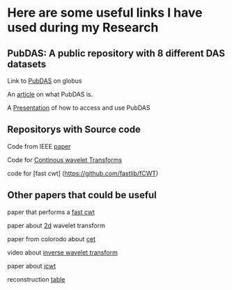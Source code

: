 # Here are some useful links I have used during my Research

## PubDAS: A public repository with 8 different DAS datasets

Link to [PubDAS](https://app.globus.org/file-manager?origin_id=706e304c-5def-11ec-9b5c-f9dfb1abb183&origin_path=%2F&two_pane=false) on globus

An [article](https://www.osti.gov/servlets/purl/1957924) on what PubDAS is.

A [Presentation](https://dev.iris.edu/hq/files/initiatives/das_rcn/DAS-RCN-2022_12_02-Spica.pdf) of how to access and use PubDAS

## Repositorys with Source code

Code from IEEE [paper](https://github.com/eileenrmartin/IEEEsigproc_ambientDAS)

Code for [Continous wavelet Transforms](https://github.com/fantine/continuous-wavelet-transform)

code for [fast cwt] (https://github.com/fastlib/fCWT)

## Other papers that could be useful

paper that performs a [fast cwt](https://www.nature.com/articles/s43588-021-00183-z)

paper about [2d](https://www.patarnott.com/atms790/pdf_atms790/papers2021/2D_waveletAnalysis_Applications.pdf) wavelet transform

paper from colorodo about [cet](https://paos.colorado.edu/research/wavelets/bams_79_01_0061.pdf)

video about [inverse wavelet transform](https://www.youtube.com/watch?v=7K8OeJHy8SY)

paper about [icwt](https://www.sciencedirect.com/science/article/pii/S0096300316301163)

reconstruction [table](https://mark-bishop.net/signals/CWTReconstructionFactors.pdf)
